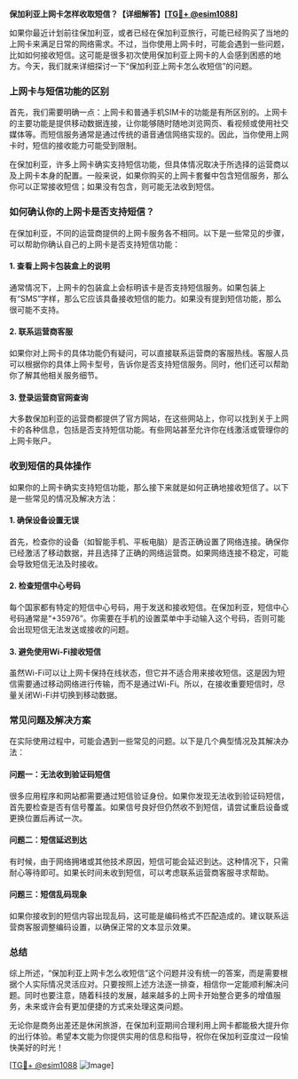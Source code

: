 **保加利亚上网卡怎样收取短信？【详细解答】[[TG💪+ @esim1088](https://t.me/s/esim1088)]**

如果你最近计划前往保加利亚，或者已经在保加利亚旅行，可能已经购买了当地的上网卡来满足日常的网络需求。不过，当你使用上网卡时，可能会遇到一些问题，比如如何接收短信。这可能是很多初次使用保加利亚上网卡的人会感到困惑的地方。今天，我们就来详细探讨一下“保加利亚上网卡怎么收短信”的问题。

### 上网卡与短信功能的区别

首先，我们需要明确一点：上网卡和普通手机SIM卡的功能是有所区别的。上网卡的主要功能是提供移动数据连接，让你能够随时随地浏览网页、看视频或使用社交媒体等。而短信服务通常是通过传统的语音通信网络实现的。因此，当你使用上网卡时，短信的接收能力可能受到限制。

在保加利亚，许多上网卡确实支持短信功能，但具体情况取决于所选择的运营商以及上网卡本身的配置。一般来说，如果你购买的上网卡套餐中包含短信服务，那么你可以正常接收短信；如果没有包含，则可能无法收到短信。

### 如何确认你的上网卡是否支持短信？

在保加利亚，不同的运营商提供的上网卡服务各不相同。以下是一些常见的步骤，可以帮助你确认自己的上网卡是否支持短信功能：

#### 1. 查看上网卡包装盒上的说明
通常情况下，上网卡的包装盒上会标明该卡是否支持短信服务。如果包装上有“SMS”字样，那么它应该具备接收短信的能力。如果没有提到短信功能，那么很可能不支持。

#### 2. 联系运营商客服
如果你对上网卡的具体功能仍有疑问，可以直接联系运营商的客服热线。客服人员可以根据你的具体上网卡型号，告诉你是否支持短信服务。同时，他们还可以帮助你了解其他相关服务细节。

#### 3. 登录运营商官网查询
大多数保加利亚的运营商都提供了官方网站，在这些网站上，你可以找到关于上网卡的各种信息，包括是否支持短信功能。有些网站甚至允许你在线激活或管理你的上网卡账户。

### 收到短信的具体操作

如果你的上网卡确实支持短信功能，那么接下来就是如何正确地接收短信了。以下是一些常见的情况及解决方法：

#### 1. 确保设备设置无误
首先，检查你的设备（如智能手机、平板电脑）是否正确设置了网络连接。确保你已经激活了移动数据，并且选择了正确的网络运营商。如果网络连接不稳定，可能会导致短信无法及时接收。

#### 2. 检查短信中心号码
每个国家都有特定的短信中心号码，用于发送和接收短信。在保加利亚，短信中心号码通常是“+35976”。你需要在手机的设置菜单中手动输入这个号码，否则可能会出现短信无法发送或接收的问题。

#### 3. 避免使用Wi-Fi接收短信
虽然Wi-Fi可以让上网卡保持在线状态，但它并不适合用来接收短信。这是因为短信需要通过移动网络进行传输，而不是通过Wi-Fi。所以，在接收重要短信时，尽量关闭Wi-Fi并切换到移动数据。

### 常见问题及解决方案

在实际使用过程中，可能会遇到一些常见的问题。以下是几个典型情况及其解决办法：

#### 问题一：无法收到验证码短信
很多应用程序和网站都需要通过短信验证身份。如果你发现无法收到验证码短信，首先要检查是否有信号覆盖。如果信号良好但仍然收不到短信，请尝试重启设备或更换位置后再试一次。

#### 问题二：短信延迟到达
有时候，由于网络拥堵或其他技术原因，短信可能会延迟到达。这种情况下，只需耐心等待即可。如果长时间未收到短信，可以考虑联系运营商客服寻求帮助。

#### 问题三：短信乱码现象
如果你接收到的短信内容出现乱码，这可能是编码格式不匹配造成的。建议联系运营商客服调整编码设置，以确保正常的文本显示效果。

### 总结

综上所述，“保加利亚上网卡怎么收短信”这个问题并没有统一的答案，而是需要根据个人实际情况灵活应对。只要按照上述方法逐一排查，相信你一定能顺利解决问题。同时也要注意，随着科技的发展，越来越多的上网卡开始整合更多的增值服务，未来或许会有更加便捷的方式来处理这类问题。

无论你是商务出差还是休闲旅游，在保加利亚期间合理利用上网卡都能极大提升你的出行体验。希望本文能为你提供实用的信息和指导，祝你在保加利亚度过一段愉快美好的时光！

[[TG💪+ @esim1088](https://t.me/s/esim1088) ![Image](https://i.postimg.cc/4NQfJmqS/Snipaste-2025-05-13-00-14-12.png)]